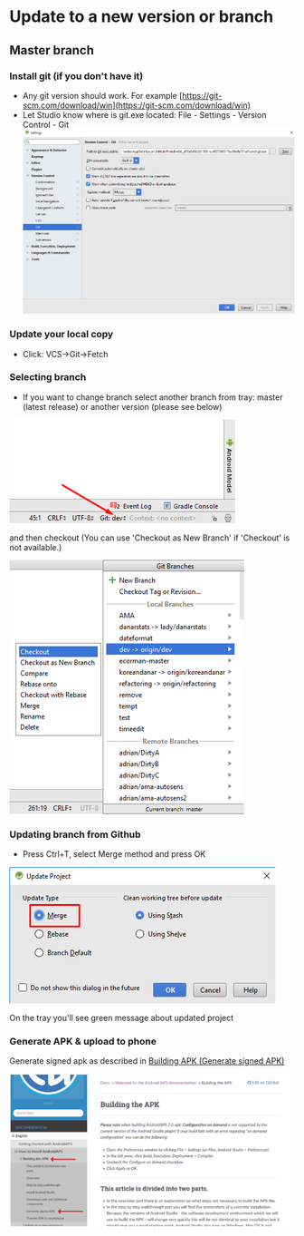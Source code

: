 # Update to a new version or branch

## Master branch

### Install git (if you don't have it)

* Any git version should work. For example [https://git-scm.com/download/win](https://git-scm.com/download/win)
* Let Studio know where is git.exe located: File - Settings - Version Control - Git
![](../images/git.png)

### Update your local copy

* Click: VCS->Git->Fetch

### Selecting branch

* If you want to change branch select another branch from tray: master (latest release) or another version (please see below)

![](../images/branchintray.png)

and then checkout (You can use 'Checkout as New Branch' if 'Checkout' is not available.)

![](../images/checkout.png)

### Updating branch from Github

* Press Ctrl+T, select Merge method and press OK

![](../images/merge.png)

On the tray you'll see green message about updated project

### Generate APK & upload to phone

Generate signed apk as described in [Building APK (Generate signed APK)](../Installing-AndroidAPS/Building-APK.md)

![Navigation Generate signed APK](../images/GenerateSignedAPK.PNG)
